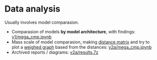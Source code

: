 # Data analysis #

Usually involves model comparasion.

- Comparasion of models **by model architecture**, with findings: [v1/mega_cmp.ipynb](mega_cmp.ipynb)
- Mass scale of model comparasion, making [distance matrix](https://en.wikipedia.org/wiki/Distance_matrix) and try to plot a [weighed graph](https://en.wikipedia.org/wiki/Graph_(discrete_mathematics)) based from the distances: [v2a/mega_cmp.ipynb](mega_cmp_v2.ipynb)
- Archived reports / diagrams: [v2a/results.7z](results.7z)
